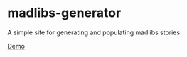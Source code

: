 # madlibs-generator
A simple site for generating and populating madlibs stories

[Demo](https://2ajoyce.github.io/madlibs-generator/)
